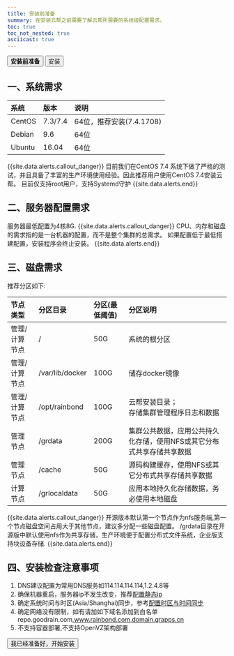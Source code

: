 ```yaml
---
title: 安装前准备
summary: 在安装云帮之前需要了解云帮所需要的系统级配置需求。
toc: true
toc_not_nested: true
asciicast: true
---
```


<div class="filters filters-big clearfix">
    <a href="before-installation.html"><button class="filter-button current"><strong>安装前准备</strong></button></a>
    <a href="online-installation.html"><button class="filter-button">安装</button></a>
</div>

<div id="toc"></div>

## 一、系统需求
| 系统   | 版本  | 说明           |
| :----- | :---- | :------------- |
| CentOS | 7.3/7.4   | 64位，推荐安装(7.4.1708) |
| Debian | 9.6  | 64位           |
| Ubuntu | 16.04 | 64位           |

{{site.data.alerts.callout_danger}}
目前我们在CentOS 7.4 系统下做了严格的测试，并且具备了丰富的生产环境使用经验。因此推荐用户使用CentOS 7.4安装云帮。
目前仅支持root用户，支持Systemd守护
{{site.data.alerts.end}}

## 二、服务器配置需求

服务器最低配置为4核8G.
{{site.data.alerts.callout_danger}}
CPU、内存和磁盘的需求指的是一台机器的配置，而不是整个集群的总需求。
如果配置低于最低搭建配置，安装程序会终止安装。
{{site.data.alerts.end}}

## 三、磁盘需求

推荐分区如下:

| 节点类型      | 分区目录        | 分区(最低阈值)                          | 分区说明                                      |
| :------------ | :-------------- | :-------------------------------- | :-------------------------------------------- |
| 管理/计算节点 | /               | 50G                               | 系统的根分区                                  |
| 管理/计算节点 | /var/lib/docker | 100G | 储存docker镜像                                |
| 管理/计算节点 | /opt/rainbond   | 100G | 云帮安装目录；</br>存储集群管理程序日志和数据 |
| 管理节点      | /grdata         | 200G | 集群公共数据，应用公共持久化存储，使用NFS或其它分布式共享存储共享数据|
| 管理节点      | /cache          | 50G | 源码构建缓存，使用NFS或其它分布式共享存储共享数据 |
| 计算节点      | /grlocaldata    | 50G | 应用本地持久化存储数据，务必使用本地磁盘           |

{{site.data.alerts.callout_danger}}
开源版本默认第一个节点作为nfs服务端,第一个节点磁盘空间占用大于其他节点，建议多分配一些磁盘配置。
/grdata目录在开源版中默认使用nfs作为共享存储，生产环境便于配置分布式文件系统，企业版支持块设备存储.
{{site.data.alerts.end}}

## 四、安装检查注意事项

1. DNS建议配置为常用DNS服务如114.114.114.114,1.2.4.8等
2. 确保机器重启，服务器ip不发生改变，推荐[配置静态ip](../operation-manual/install/config/static-ip.html)
3. 确定系统时间与时区(Asia/Shanghai)同步，参考[配置时区与时间同步](../operation-manual/install/config/timezone.html)
4. 确定网络没有限制，如有请加如下域名添加到白名单repo.goodrain.com,www.rainbond.com,domain.grapps.cn
5. 不支持容器部署,不支持OpenVZ架构部署

<!--
## 五、云服务商支持说明
| 云服务商   | 测试区域  | 说明           |
| :----- | :---- | :------------- |
| 阿里云 | 中国  | 推荐 |
| 腾讯云 | 中国  | 测试通过           |
| AWS | 中国 | 测试通过          |
| vultr | 日本 | 测试通过          |
| 滴滴云 | 中国  | 测试通过           |
| 华为云 | 中国  | 测试通过           |
具体请参考 [Rainbond自定义配置](../operation-manual/install/config/custom-config.html)  
-->

<div class="step"><a href="online-installation.html"><button class="btn">我已经准备好，开始安装</button></a></div>

